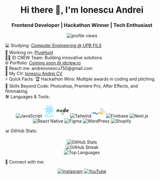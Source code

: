 <h1 align="center">Hi there 👋, I'm Ionescu Andrei</h1> <h3 align="center">Frontend Developer | Hackathon Winner | Tech Enthusiast</h3> <p align="center"> <img src="https://komarev.com/ghpvc/?username=ionescuaandrei&label=Profile%20views&color=0e75b6&style=flat" alt="profile views" /> </p>
💻 Studying: <a href="https://fils.upb.ro/ro/home/" target="_blank">Computer Engineering @ UPB FILS</a> <br>
🚀 Working on: <a href="https://github.com/Alexandrudiun/IDCREW" target="_blank">PlugHunt</a> <br>
👨‍💻 ID CREW Team: Building innovative solutions <br>
🌐 Portfolio: <a href="https://ionescuaandrei.com" target="_blank">Coming soon @ idcrew.ro</a> <br>
📧 Reach me: andreiionescu750@gmail.com <br>
📄 My CV: <a href="https://drive.google.com/file/d/1y6MXJm_wj1BgLByUhnzAak-bz1z0i8dV/view?usp=sharing" target="_blank">Ionescu Andrei CV</a> <br>
⚡ Quick Facts:
🏆 Hackathon Wins: Multiple awards in coding and pitching. <br>
🎥 Skills Beyond Code: Photoshop, Premiere Pro, After Effects, and filmmaking. <br>
🛠️ Languages & Tools:
<p align="center"> <img src="https://www.vectorlogo.zone/logos/javascript/javascript-icon.svg" alt="JavaScript" width="40" height="40"/> <img src="https://raw.githubusercontent.com/devicons/devicon/master/icons/react/react-original-wordmark.svg" alt="React" width="40" height="40"/> <img src="https://raw.githubusercontent.com/devicons/devicon/master/icons/nodejs/nodejs-original-wordmark.svg" alt="Node.js" width="40" height="40"/> <img src="https://www.vectorlogo.zone/logos/tailwindcss/tailwindcss-icon.svg" alt="Tailwind" width="40" height="40"/> <img src="https://raw.githubusercontent.com/devicons/devicon/master/icons/mysql/mysql-original-wordmark.svg" alt="MySQL" width="40" height="40"/> <img src="https://www.vectorlogo.zone/logos/firebase/firebase-icon.svg" alt="Firebase" width="40" height="40"/> <img src="https://cdn.worldvectorlogo.com/logos/nextjs-2.svg" alt="Next.js" width="40" height="40"/> <img src="https://reactnative.dev/img/header_logo.svg" alt="React Native" width="40" height="40"/> <img src="https://www.vectorlogo.zone/logos/figma/figma-icon.svg" alt="Figma" width="40" height="40"/> <img src="https://www.vectorlogo.zone/logos/wordpress/wordpress-icon.svg" alt="WordPress" width="40" height="40"/> <img src="https://cdn.worldvectorlogo.com/logos/shopify.svg" alt="Shopify" width="40" height="40"/> </p>
📊 GitHub Stats:
<p align="center"> <img src="https://github-readme-stats.vercel.app/api?username=ionescuaandrei&show_icons=true&theme=tokyonight" alt="GitHub Stats" /> <br> <img src="https://github-readme-streak-stats.herokuapp.com/?user=ionescuaandrei&theme=tokyonight" alt="GitHub Streak" /> <br> <img src="https://github-readme-stats.vercel.app/api/top-langs?username=ionescuaandrei&show_icons=true&locale=en&layout=compact&theme=tokyonight" alt="Top Languages" /> </p>
🤝 Connect with me:
<p align="center"> <a href="https://instagram.com/ionescuaandrei" target="_blank"><img src="https://raw.githubusercontent.com/rahuldkjain/github-profile-readme-generator/master/src/images/icons/Social/instagram.svg" alt="Instagram" height="30" width="40" /></a> <a href="https://www.youtube.com/c/ionescuaandrei" target="_blank"><img src="https://raw.githubusercontent.com/rahuldkjain/github-profile-readme-generator/master/src/images/icons/Social/youtube.svg" alt="YouTube" height="30" width="40" /></a> </p>
